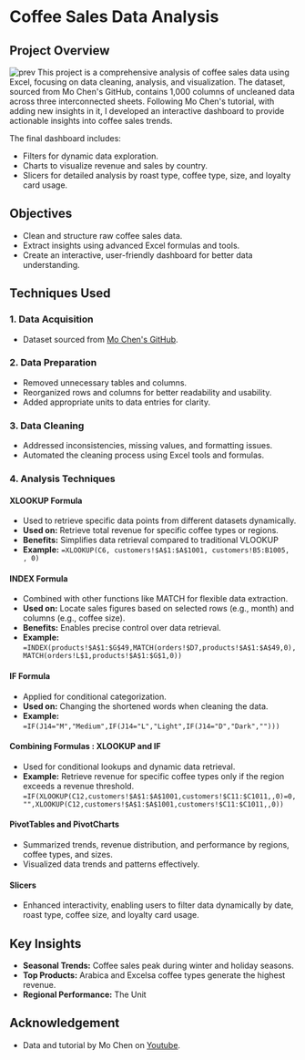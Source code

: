 # Coffee Sales Data Analysis

## Project Overview
![prev](https://github.com/user-attachments/assets/546bd988-bf6f-4ef2-ae70-bd3e2255f8d4)
This project is a comprehensive analysis of coffee sales data using Excel, focusing on data cleaning, analysis, and visualization. The dataset, sourced from Mo Chen's GitHub, contains 1,000 columns of uncleaned data across three interconnected sheets. Following Mo Chen's tutorial, with adding new insights in it, I developed an interactive dashboard to provide actionable insights into coffee sales trends.

The final dashboard includes:
- Filters for dynamic data exploration.
- Charts to visualize revenue and sales by country.
- Slicers for detailed analysis by roast type, coffee type, size, and loyalty card usage.

## Objectives
- Clean and structure raw coffee sales data.
- Extract insights using advanced Excel formulas and tools.
- Create an interactive, user-friendly dashboard for better data understanding.

## Techniques Used

### 1. Data Acquisition
- Dataset sourced from [Mo Chen's GitHub](https://github.com).

### 2. Data Preparation
- Removed unnecessary tables and columns.
- Reorganized rows and columns for better readability and usability.
- Added appropriate units to data entries for clarity.

### 3. Data Cleaning
- Addressed inconsistencies, missing values, and formatting issues.
- Automated the cleaning process using Excel tools and formulas.

### 4. Analysis Techniques
#### **XLOOKUP Formula**
- Used to retrieve specific data points from different datasets dynamically.
- **Used on:** Retrieve total revenue for specific coffee types or regions.
- **Benefits:** Simplifies data retrieval compared to traditional VLOOKUP
- **Example:** `=XLOOKUP(C6, customers!$A$1:$A$1001, customers!B5:B1005, , 0)`

#### **INDEX Formula**
- Combined with other functions like MATCH for flexible data extraction.
- **Used on:** Locate sales figures based on selected rows (e.g., month) and columns (e.g., coffee size).
- **Benefits:** Enables precise control over data retrieval.
- **Example:** `=INDEX(products!$A$1:$G$49,MATCH(orders!$D7,products!$A$1:$A$49,0),MATCH(orders!L$1,products!$A$1:$G$1,0))`

#### **IF Formula**
- Applied for conditional categorization.
- **Used on:** Changing the shortened words when cleaning the data.
- **Example:** `=IF(J14="M","Medium",IF(J14="L","Light",IF(J14="D","Dark","")))`
 

#### **Combining Formulas : XLOOKUP and IF**
- Used for conditional lookups and dynamic data retrieval.
- **Example:** Retrieve revenue for specific coffee types only if the region exceeds a revenue threshold.
 `=IF(XLOOKUP(C12,customers!$A$1:$A$1001,customers!$C11:$C1011,,0)=0,"",XLOOKUP(C12,customers!$A$1:$A$1001,customers!$C11:$C1011,,0))`


#### **PivotTables and PivotCharts**
- Summarized trends, revenue distribution, and performance by regions, coffee types, and sizes.
- Visualized data trends and patterns effectively.

#### **Slicers**
- Enhanced interactivity, enabling users to filter data dynamically by date, roast type, coffee size, and loyalty card usage.

## Key Insights
- **Seasonal Trends:** Coffee sales peak during winter and holiday seasons.
- **Top Products:** Arabica and Excelsa coffee types generate the highest revenue.
- **Regional Performance:** The Unit

## Acknowledgement 
- Data and tutorial by Mo Chen on [Youtube](https://www.youtube.com/watch?v=m13o5aqeCbM).


